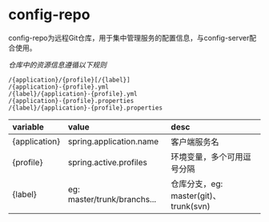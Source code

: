 # config-repo
config-repo为远程Git仓库，用于集中管理服务的配置信息，与config-server配合使用。

_仓库中的资源信息遵循以下规则_  

``` 
/{application}/{profile}[/{label}]
/{application}-{profile}.yml
/{label}/{application}-{profile}.yml
/{application}-{profile}.properties
/{label}/{application}-{profile}.properties
```

|variable|value|desc|  
|:---|:---|:---|   
|{application}|spring.application.name|客户端服务名|  
|{profile}|spring.active.profiles|环境变量，多个可用逗号分隔| 
|{label}|eg: master/trunk/branchs...|仓库分支，eg: master(git)、trunk(svn)|  